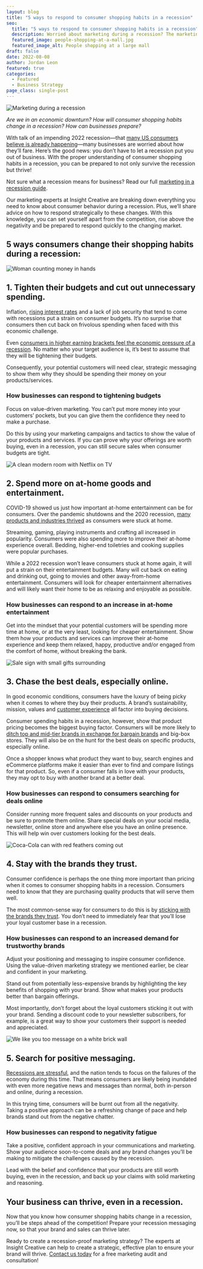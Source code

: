```yaml
---
layout: blog
title: "5 ways to respond to consumer shopping habits in a recession"
seo:
  title: "5 ways to respond to consumer shopping habits in a recession"
  description: Worried about marketing during a recession? The marketing experts at Insight Creative can help your business thrive, even in an economic downturn.
  featured_image: people-shopping-at-a-mall.jpg
  featured_image_alt: People shopping at a large mall
draft: false
date: 2022-08-08
author: Jordan Leon
featured: true
categories:
  - Featured
  - Business Strategy
page_class: single-post
---
```


![Marketing during a recession](people-shopping-at-a-mall.jpg)

_Are we in an economic downturn? How will consumer shopping habits change in a recession? How can businesses prepare?_

With talk of an impending 2022 recession—that <a href="https://www.bloomberg.com/news/articles/2022-07-06/are-we-already-in-a-recession-2022-businesses-and-workers-say-yes" target="_blank" rel="noopener noreferrer">many US consumers believe is already happening</a>—many businesses are worried about how they’ll fare. Here’s the good news: you don’t have to let a recession put you out of business. With the proper understanding of consumer shopping habits in a recession, you can be prepared to not only survive the recession but thrive!

Not sure what a recession means for business? Read our full [marketing in a recession guide](/blog/marketing-during-recession).

Our marketing experts at Insight Creative are breaking down everything you need to know about consumer behavior during a recession. Plus, we’ll share advice on how to respond strategically to these changes. With this knowledge, you can set yourself apart from the competition, rise above the negativity and be prepared to respond quickly to the changing market.

## 5 ways consumers change their shopping habits during a recession:

![Woman counting money in hands](woman-counting-money.jpg)

## 1. Tighten their budgets and cut out unnecessary spending.

Inflation, <a href="https://www.pbs.org/newshour/economy/federal-reserve-signals-further-hikes-in-interest-rates-to-restrictive-levels" target="_blank" rel="noopener noreferrer">rising interest rates</a> and a lack of job security that tend to come with recessions put a strain on consumer budgets. It’s no surprise that consumers then cut back on frivolous spending when faced with this economic challenge.

Even <a href="https://www.cnbc.com/2022/04/08/as-inflation-bites-higher-income-consumers-are-cutting-back-too.html" target="_blank" rel="noopener noreferrer">consumers in higher earning brackets feel the economic pressure of a recession</a>. No matter who your target audience is, it’s best to assume that they will be tightening their budgets.

Consequently, your potential customers will need clear, strategic messaging to show them why they should be spending their money on your products/services.

### How businesses can respond to tightening budgets

Focus on value-driven marketing. You can’t put more money into your customers’ pockets, but you can give them the confidence they need to make a purchase.

Do this by using your marketing campaigns and tactics to show the value of your products and services. If you can prove why your offerings are worth buying, even in a recession, you can still secure sales when consumer budgets are tight.

![A clean modern room with Netflix on TV](clean-modern-room-with-netflix-on-tv.jpg)

## 2. Spend more on at-home goods and entertainment.

COVID-19 showed us just how important at-home entertainment can be for consumers. Over the pandemic shutdowns and the 2020 recession, <a href="https://www.nerdwallet.com/article/small-business/businesses-thriving-during-the-pandemic" target="_blank" rel="noopener noreferrer">many products and industries thrived</a> as consumers were stuck at home.

Streaming, gaming, playing instruments and crafting all increased in popularity. Consumers were also spending more to improve their at-home experience overall. Bedding, higher-end toiletries and cooking supplies were popular purchases.

While a 2022 recession won’t leave consumers stuck at home again, it will put a strain on their entertainment budgets. Many will cut back on eating and drinking out, going to movies and other away-from-home entertainment. Consumers will look for cheaper entertainment alternatives and will likely want their home to be as relaxing and enjoyable as possible.

### How businesses can respond to an increase in at-home entertainment

Get into the mindset that your potential customers will be spending more time at home, or at the very least, looking for cheaper entertainment. Show them how your products and services can improve their at-home experience and keep them relaxed, happy, productive and/or engaged from the comfort of home, without breaking the bank.

![Sale sign with small gifts surrounding](sale-with-gifts.jpg)

## 3. Chase the best deals, especially online.

In good economic conditions, consumers have the luxury of being picky when it comes to where they buy their products. A brand’s sustainability, mission, values and <a href="https://www.forbes.com/sites/forbesbusinesscouncil/2019/11/21/consumers-are-hungry-for-an-experience-based-connection-with-your-brand/" target="_blank" rel="noopener noreferrer">customer experience</a> all factor into buying decisions.

Consumer spending habits in a recession, however, show that product pricing becomes the biggest buying factor. Consumers will be more likely to <a href="https://www.mckinsey.com/industries/consumer-packaged-goods/our-insights/how-the-recession-has-changed-us-consumer-behavior" target="_blank" rel="noopener noreferrer">ditch top and mid-tier brands in exchange for bargain brands</a> and big-box stores. They will also be on the hunt for the best deals on specific products, especially online.

Once a shopper knows what product they want to buy, search engines and eCommerce platforms make it easier than ever to find and compare listings for that product. So, even if a consumer falls in love with your products, they may opt to buy with another brand at a better deal.

### How businesses can respond to consumers searching for deals online

Consider running more frequent sales and discounts on your products and be sure to promote them online. Share special deals on your social media, newsletter, online store and anywhere else you have an online presence. This will help win over customers looking for the best deals.

![Coca-Cola can with red feathers coming out](coca-cola-can-with-red-feathers-coming-out.jpg)

## 4. Stay with the brands they trust.

Consumer confidence is perhaps the one thing more important than pricing when it comes to consumer shopping habits in a recession. Consumers need to know that they are purchasing quality products that will serve them well.

The most common-sense way for consumers to do this is by <a href="https://www.marketingweek.com/brands-must-be-beacons-of-trust-to-beat-recession/" target="_blank" rel="noopener noreferrer">sticking with the brands they trust</a>. You don’t need to immediately fear that you’ll lose your loyal customer base in a recession.

### How businesses can respond to an increased demand for trustworthy brands

Adjust your positioning and messaging to inspire consumer confidence. Using the value-driven marketing strategy we mentioned earlier, be clear and confident in your marketing.

Stand out from potentially less-expensive brands by highlighting the key benefits of shopping with your brand. Show what makes your products better than bargain offerings.

Most importantly, don’t forget about the loyal customers sticking it out with your brand. Sending a discount code to your newsletter subscribers, for example, is a great way to show your customers their support is needed and appreciated.

![We like you too message on a white brick wall](we-like-you-too-message-on-wall.jpg)

## 5. Search for positive messaging.

<a href="https://www.ncbi.nlm.nih.gov/pmc/articles/PMC4844458/" target="_blank" rel="noopener noreferrer">Recessions are stressful</a>, and the nation tends to focus on the failures of the economy during this time. That means consumers are likely being inundated with even more negative news and messages than normal, both in-person and online, during a recession.

In this trying time, consumers will be burnt out from all the negativity. Taking a positive approach can be a refreshing change of pace and help brands stand out from the negative chatter.

### How businesses can respond to negativity fatigue

Take a positive, confident approach in your communications and marketing. Show your audience soon-to-come deals and any brand changes you’ll be making to mitigate the challenges caused by the recession.

Lead with the belief and confidence that your products are still worth buying, even in the recession, and back up your claims with solid marketing and reasoning.

## Your business can thrive, even in a recession.

Now that you know how consumer shopping habits change in a recession, you’ll be steps ahead of the competition! Prepare your recession messaging now, so that your brand and sales can thrive later.

Ready to create a recession-proof marketing strategy? The experts at Insight Creative can help to create a strategic, effective plan to ensure your brand will thrive. [Contact us today](/contact/) for a free marketing audit and consultation!
